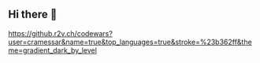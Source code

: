 ## Hi there 👋

https://github.r2v.ch/codewars?user=cramessar&name=true&top_languages=true&stroke=%23b362ff&theme=gradient_dark_by_level
